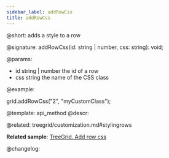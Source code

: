 ```yaml
---
sidebar_label: addRowCss
title: addRowCss
---          
```


@short: adds a style to a row

@signature: addRowCss(id: string | number, css: string): void;

@params:
- id 		string | number 		the id of a row
- css 		string 				the name of the CSS class

@example:
<style>
    .myCustomClass{
        background:greenyellow;
    }
</style>
 
grid.addRowCss("2", "myCustomClass");


@template: api_method
@descr:

@related: treegrid/customization.md#stylingrows

**Related sample**: [TreeGrid. Add row css](https://snippet.dhtmlx.com/kort67nu)

@changelog:
